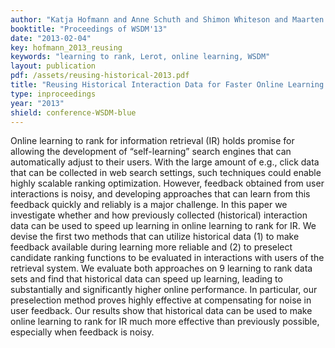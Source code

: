 ```yaml
---
author: "Katja Hofmann and Anne Schuth and Shimon Whiteson and Maarten de Rijke"
booktitle: "Proceedings of WSDM'13"
date: "2013-02-04"
key: hofmann_2013_reusing
keywords: "learning to rank, Lerot, online learning, WSDM"
layout: publication
pdf: /assets/reusing-historical-2013.pdf
title: "Reusing Historical Interaction Data for Faster Online Learning to Rank for IR"
type: inproceedings
year: "2013"
shield: conference-WSDM-blue
---
```


Online learning to rank for information retrieval (IR) holds promise for allowing the development of “self-learning”
search engines that can automatically adjust to their users. With the large amount of e.g., click data that can be
collected in web search settings, such techniques could enable highly scalable ranking optimization. However, feedback
obtained from user interactions is noisy, and developing approaches that can learn from this feedback quickly and
reliably is a major challenge. In this paper we investigate whether and how previously collected (historical)
interaction data can be used to speed up learning in online learning to rank for IR. We devise the first two methods
that can utilize historical data (1) to make feedback available during learning more reliable and (2) to preselect
candidate ranking functions to be evaluated in interactions with users of the retrieval system. We evaluate both
approaches on 9 learning to rank data sets and find that historical data can speed up learning, leading to substantially
and significantly higher online performance. In particular, our preselection method proves highly effective at
compensating for noise in user feedback. Our results show that historical data can be used to make online learning to
rank for IR much more effective than previously possible, especially when feedback is noisy.

